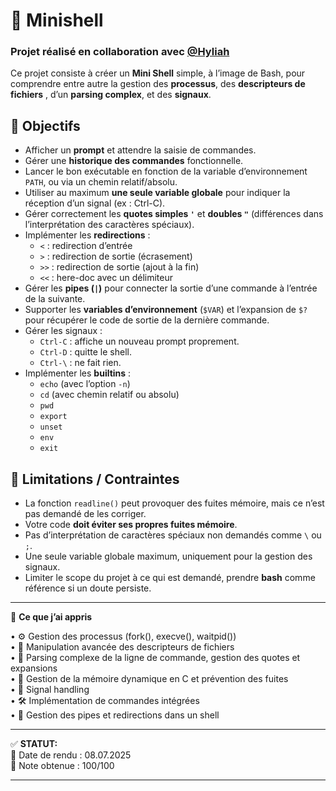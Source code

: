 # 🐚 Minishell 

### Projet réalisé en collaboration avec [@Hyliah](https://github.com/Hyliah) 

Ce projet consiste à créer un **Mini Shell** simple, à l’image de Bash, pour comprendre entre autre la gestion des **processus**, des **descripteurs de fichiers** , d’un **parsing complex**, et des  **signaux**.   

## 🎯 Objectifs  

- Afficher un **prompt** et attendre la saisie de commandes.
- Gérer une **historique des commandes** fonctionnelle.
- Lancer le bon exécutable en fonction de la variable d’environnement `PATH`, ou via un chemin relatif/absolu.
- Utiliser au maximum **une seule variable globale** pour indiquer la réception d’un signal (ex : Ctrl-C).
- Gérer correctement les **quotes simples `'`** et **doubles `"`** (différences dans l’interprétation des caractères spéciaux).
- Implémenter les **redirections** :
  - `<` : redirection d’entrée
  - `>` : redirection de sortie (écrasement)
  - `>>` : redirection de sortie (ajout à la fin)
  - `<<` : here-doc avec un délimiteur
- Gérer les **pipes (`|`)** pour connecter la sortie d’une commande à l’entrée de la suivante.
- Supporter les **variables d’environnement** (`$VAR`) et l’expansion de `$?` pour récupérer le code de sortie de la dernière commande.
- Gérer les signaux :
  - `Ctrl-C` : affiche un nouveau prompt proprement.
  - `Ctrl-D` : quitte le shell.
  - `Ctrl-\` : ne fait rien.
- Implémenter les **builtins** :
  - `echo` (avec l’option `-n`)
  - `cd` (avec chemin relatif ou absolu)
  - `pwd`
  - `export`
  - `unset`
  - `env`
  - `exit`

## 📜 Limitations / Contraintes

- La fonction `readline()` peut provoquer des fuites mémoire, mais ce n’est pas demandé de les corriger.
- Votre code **doit éviter ses propres fuites mémoire**.
- Pas d’interprétation de caractères spéciaux non demandés comme `\` ou `;`.
- Une seule variable globale maximum, uniquement pour la gestion des signaux.
- Limiter le scope du projet à ce qui est demandé, prendre **bash** comme référence si un doute persiste.

---

🧠 **Ce que j’ai appris**  

• ⚙️ Gestion des processus (fork(), execve(), waitpid())  
• 🔧 Manipulation avancée des descripteurs de fichiers  
• 📝 Parsing complexe de la ligne de commande, gestion des quotes et expansions  
• 💾 Gestion de la mémoire dynamique en C et prévention des fuites  
• 🚨 Signal handling  
• 🛠️ Implémentation de commandes intégrées  
• 🔀 Gestion des pipes et redirections dans un shell  

---

✅ **STATUT:**  
📅 Date de rendu : 08.07.2025    
📝 Note obtenue : 100/100

---

